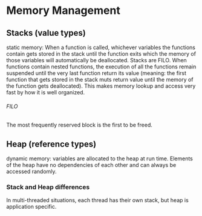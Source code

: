 # Memory Management

## Stacks (value types)
static memory: When a function is called, whichever variables the functions contain gets stored in the stack until the function exits which the memory of those variables will automatically be deallocated. Stacks are FILO. When functions contain nested functions, the execution of all the functions remain suspended until the very last function return its value (meaning: the first function that gets stored in the stack muts return value until the memory of the function gets deallocated). This makes memory lookup and access very fast by how it is well organized.
###### FILO
The most frequently reserved block is the first to be freed.

## Heap (reference types)
dynamic memory: variables are allocated to the heap at run time. Elements of the heap have no dependencies of each other and can always be accessed randomly.

### Stack and Heap differences
In multi-threaded situations, each thread has their own stack, but heap is application specific. 